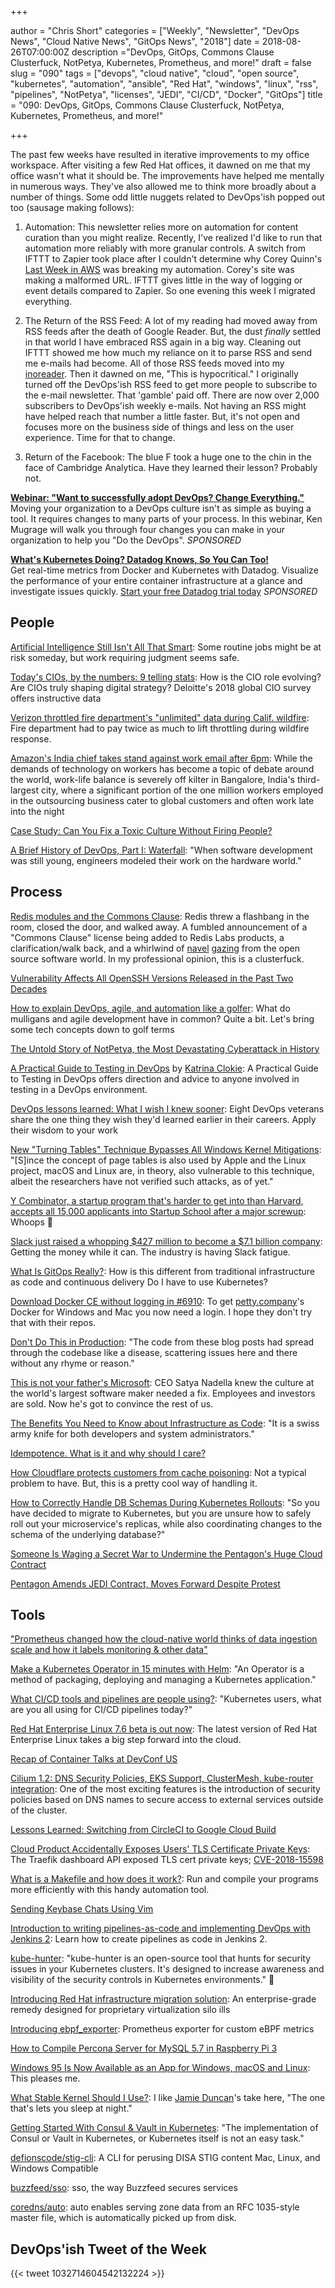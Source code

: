 +++

author = "Chris Short"
categories = ["Weekly", "Newsletter", "DevOps News", "Cloud Native News", "GitOps News", "2018"]
date = 2018-08-26T07:00:00Z
description ="DevOps, GitOps, Commons Clause Clusterfuck, NotPetya, Kubernetes, Prometheus, and more!"
draft = false
slug = "090"
tags = ["devops", "cloud native", "cloud", "open source", "kubernetes", "automation", "ansible", "Red Hat", "windows", "linux", "rss", "pipelines", "NotPetya", "licenses", "JEDI", "CI/CD", "Docker", "GitOps"]
title = "090: DevOps, GitOps, Commons Clause Clusterfuck, NotPetya, Kubernetes, Prometheus, and more!"

+++

The past few weeks have resulted in iterative improvements to my office workspace. After visiting a few Red Hat offices, it dawned on me that my office wasn't what it should be. The improvements have helped me mentally in numerous ways. They've also allowed me to think more broadly about a number of things. Some odd little nuggets related to DevOps'ish popped out too (sausage making follows):

1. Automation: This newsletter relies more on automation for content curation than you might realize. Recently, I've realized I'd like to run that automation more reliably with more granular controls. A switch from IFTTT to Zapier took place after I couldn't determine why Corey Quinn's [Last Week in AWS](https://ref.lastweekinaws.com/7h1z3x) was breaking my automation. Corey's site was making a malformed URL. IFTTT gives little in the way of logging or event details compared to Zapier. So one evening this week I migrated everything.

2. The Return of the RSS Feed: A lot of my reading had moved away from RSS feeds after the death of Google Reader. But, the dust *finally* settled in that world I have embraced RSS again in a big way. Cleaning out IFTTT showed me how much my reliance on it to parse RSS and send me e-mails had become. All of those RSS feeds moved into my [inoreader](https://www.inoreader.com/). Then it dawned on me, "This is hypocritical." I originally turned off the DevOps'ish RSS feed to get more people to subscribe to the e-mail newsletter. That 'gamble' paid off. There are now over 2,000 subscribers to DevOps'ish weekly e-mails. Not having an RSS might have helped reach that number a little faster. But, it's not open and focuses more on the business side of things and less on the user experience. Time for that to change.

3. Return of the Facebook: The blue F took a huge one to the chin in the face of Cambridge Analytica. Have they learned their lesson? Probably not.

[**Webinar: "Want to successfully adopt DevOps? Change Everything."**](https://info.thoughtworks.com/Adopting-DevOps-Webinar.html)  
Moving your organization to a DevOps culture isn't as simple as buying a tool. It requires changes to many parts of your process. In this webinar, Ken Mugrage will walk you through four changes you can make in your organization to help you "Do the DevOps". *SPONSORED*

[**What's Kubernetes Doing? Datadog Knows, So You Can Too!**](https://www.datadoghq.com/monitor-kubernetes/?utm_source=Advertisement&utm_medium=Advertisement&utm_campaign=Devopsish-NewsletterKubernetes)  
Get real-time metrics from Docker and Kubernetes with Datadog. Visualize the performance of your entire container infrastructure at a glance and investigate issues quickly. [Start your free Datadog trial today](https://www.datadoghq.com/monitor-kubernetes/?utm_source=Advertisement&utm_medium=Advertisement&utm_campaign=Devopsish-NewsletterKubernetes) *SPONSORED*


## People

[Artificial Intelligence Still Isn't All That Smart](https://www.bloomberg.com/view/articles/2018-08-16/smart-machines-won-t-be-ready-to-do-complex-jobs-anytime-soon): Some routine jobs might be at risk someday, but work requiring judgment seems safe.

[Today's CIOs, by the numbers: 9 telling stats](https://enterprisersproject.com/article/2018/8/today-s-cios-numbers-9-telling-stats): How is the CIO role evolving? Are CIOs truly shaping digital strategy? Deloitte's 2018 global CIO survey offers instructive data

[Verizon throttled fire department's "unlimited" data during Calif. wildfire](https://arstechnica.com/tech-policy/2018/08/verizon-throttled-fire-departments-unlimited-data-during-calif-wildfire/): Fire department had to pay twice as much to lift throttling during wildfire response.

[Amazon's India chief takes stand against work email after 6pm](https://www.scmp.com/tech/article/2160426/amazons-india-chief-takes-stand-against-work-email-after-6pm): While the demands of technology on workers has become a topic of debate around the world, work-life balance is severely off kilter in Bangalore, India's third-largest city, where a significant portion of the one million workers employed in the outsourcing business cater to global customers and often work late into the night

[Case Study: Can You Fix a Toxic Culture Without Firing People?](https://hbr.org/2018/08/case-study-can-you-fix-a-toxic-culture-without-firing-people)

[A Brief History of DevOps, Part I: Waterfall](https://circleci.com/blog/a-brief-history-of-devops-part-i-waterfall/): "When software development was still young, engineers modeled their work on the hardware world."

## Process

[Redis modules and the Commons Clause](https://lwn.net/SubscriberLink/763179/d7a76bd0885f162f/): Redis threw a flashbang in the room, closed the door, and walked away. A fumbled announcement of a "Commons Clause" license being added to Redis Labs products, a clarification/walk back, and a whirlwind of [navel](https://anonymoushash.vmbrasseur.com/2018/08/21/redis-labs-and-the-questionable-business-decision/) [gazing](https://medium.com/@michaeldehaan/why-open-source-needs-new-licenses-d2d9d819a10) from the open source software world. In my professional opinion, this is a clusterfuck.

[Vulnerability Affects All OpenSSH Versions Released in the Past Two Decades](https://www.bleepingcomputer.com/news/security/vulnerability-affects-all-openssh-versions-released-in-the-past-two-decades/)

[How to explain DevOps, agile, and automation like a golfer](https://enterprisersproject.com/article/2018/8/how-explain-devops-agile-and-automation-golfer): What do mulligans and agile development have in common? Quite a bit. Let's bring some tech concepts down to golf terms

[The Untold Story of NotPetya, the Most Devastating Cyberattack in History](https://www.wired.com/story/notpetya-cyberattack-ukraine-russia-code-crashed-the-world)

[A Practical Guide to Testing in DevOps](https://leanpub.com/testingindevops) by [Katrina Clokie](https://twitter.com/katrina_tester): A Practical Guide to Testing in DevOps offers direction and advice to anyone involved in testing in a DevOps environment.

[DevOps lessons learned: What I wish I knew sooner](https://enterprisersproject.com/article/2018/8/devops-lessons-learned-what-i-wish-i-knew-sooner): Eight DevOps veterans share the one thing they wish they'd learned earlier in their careers. Apply their wisdom to your work

[New "Turning Tables" Technique Bypasses All Windows Kernel Mitigations](https://www.bleepingcomputer.com/news/security/new-turning-tables-technique-bypasses-all-windows-kernel-mitigations/): "[S]ince the concept of page tables is also used by Apple and the Linux project, macOS and Linux are, in theory, also vulnerable to this technique, albeit the researchers have not verified such attacks, as of yet."

[Y Combinator, a startup program that's harder to get into than Harvard, accepts all 15,000 applicants into Startup School after a major screwup](https://www.businessinsider.com/y-combinator-accepted-15000-startups-into-startup-school-2018-8): Whoops 🤭

[Slack just raised a whopping $427 million to become a $7.1 billion company](https://www.businessinsider.com/slack-funding-valuation-microsoft-teams-2018-8): Getting the money while it can. The industry is having Slack fatigue.

[What Is GitOps Really?](https://www.weave.works/blog/what-is-gitops-really): How is this different from traditional infrastructure as code and continuous delivery Do I have to use Kubernetes?

[Download Docker CE without logging in #6910](https://github.com/docker/docker.github.io/issues/6910): To get [petty.company](http://petty.company/)'s Docker for Windows and Mac you now need a login. I hope they don't try that with their repos.

[Don't Do This in Production](https://stephenmann.io/post/dont-do-this-in-production/): "The code from these blog posts had spread through the codebase like a disease, scattering issues here and there without any rhyme or reason."

[This is not your father's Microsoft](https://www.cnet.com/news/this-is-not-your-fathers-microsoft/): CEO Satya Nadella knew the culture at the world's largest software maker needed a fix. Employees and investors are sold. Now he's got to convince the rest of us.

[The Benefits You Need to Know about Infrastructure as Code](https://blog.kylegalbraith.com/2018/08/21/the-benefits-you-need-to-know-about-infrastructure-as-code/): "It is a swiss army knife for both developers and system administrators."

[Idempotence. What is it and why should I care?](http://cloudingmine.com/idempotence-what-is-it-and-why-should-i-care/)

[How Cloudflare protects customers from cache poisoning](https://blog.cloudflare.com/cache-poisoning-protection/): Not a typical problem to have. But, this is a pretty cool way of handling it.

[How to Correctly Handle DB Schemas During Kubernetes Rollouts](https://www.weave.works/blog/how-to-correctly-handle-db-schemas-during-kubernetes-rollouts): "So you have decided to migrate to Kubernetes, but you are unsure how to safely roll out your microservice's replicas, while also coordinating changes to the schema of the underlying database?"

[Someone Is Waging a Secret War to Undermine the Pentagon's Huge Cloud Contract](https://www.defenseone.com/technology/2018/08/someone-waging-secret-war-undermine-pentagons-huge-cloud-contract/150685/)

[Pentagon Amends JEDI Contract, Moves Forward Despite Protest](https://www.nextgov.com/it-modernization/2018/08/pentagon-amends-jedi-contract-moves-forward-despite-protest/150808/)

## Tools

["Prometheus changed how the cloud-native world thinks of data ingestion scale and how it labels monitoring & other data"](https://jaxenter.com/prometheus-cncf-interview-hartmann-148526.html)

[Make a Kubernetes Operator in 15 minutes with Helm](https://blog.openshift.com/make-a-kubernetes-operator-in-15-minutes-with-helm/): "An Operator is a method of packaging, deploying and managing a Kubernetes application."

[What CI/CD tools and pipelines are people using?](https://discuss.kubernetes.io/t/what-ci-cd-tools-and-pipelines-are-people-using/2180): "Kubernetes users, what are you all using for CI/CD pipelines today?"

[Red Hat Enterprise Linux 7.6 beta is out now](https://www.zdnet.com/article/red-hat-enterprise-linux-7-6-beta-is-out-now/): The latest version of Red Hat Enterprise Linux takes a big step forward into the cloud.

[Recap of Container Talks at DevConf US](http://crunchtools.com/containers-recap-devconf/)

[Cilium 1.2: DNS Security Policies, EKS Support, ClusterMesh, kube-router integration](https://cilium.io/blog/2018/08/21/cilium-12/): One of the most exciting features is the introduction of security policies based on DNS names to secure access to external services outside of the cluster.

[Lessons Learned: Switching from CircleCI to Google Cloud Build](https://medium.com/@hexsprite/what-i-learned-switching-from-circleci-to-google-cloud-build-b4405de2be38)

[Cloud Product Accidentally Exposes Users' TLS Certificate Private Keys](https://www.bleepingcomputer.com/news/security/cloud-product-accidentally-exposes-users-tls-certificate-private-keys/): The Traefik dashboard API exposed TLS cert private keys; [CVE-2018-15598](https://nvd.nist.gov/vuln/detail/CVE-2018-15598)

[What is a Makefile and how does it work?](https://opensource.com/article/18/8/what-how-makefile): Run and compile your programs more efficiently with this handy automation tool.

[Sending Keybase Chats Using Vim](https://www.codesections.com/blog/sending-keybase-chats-with-vim)

[Introduction to writing pipelines-as-code and implementing DevOps with Jenkins 2](https://opensource.com/article/18/8/devops-jenkins-2): Learn how to create pipelines as code in Jenkins 2.

[kube-hunter](https://kube-hunter.aquasec.com/): "kube-hunter is an open-source tool that hunts for security issues in your Kubernetes clusters. It's designed to increase awareness and visibility of the security controls in Kubernetes environments." 💯

[Introducing Red Hat infrastructure migration solution](https://www.redhat.com/en/blog/introducing-red-hat-infrastructure-migration-solution): An enterprise-grade remedy designed for proprietary virtualization silo ills

[Introducing ebpf_exporter](https://blog.cloudflare.com/introducing-ebpf_exporter/): Prometheus exporter for custom eBPF metrics

[How to Compile Percona Server for MySQL 5.7 in Raspberry Pi 3](https://www.percona.com/blog/2018/08/22/how-to-compile-percona-server-for-mysql-5-7-in-raspberry-pi-3/)

[Windows 95 Is Now Available as an App for Windows, macOS and Linux](https://www.bleepingcomputer.com/news/microsoft/windows-95-is-now-available-as-an-app-for-windows-macos-and-linux/): This pleases me.

[What Stable Kernel Should I Use?](http://kroah.com/log/blog/2018/08/24/what-stable-kernel-should-i-use/): I like [Jamie Duncan](https://twitter.com/jamieeduncan/status/1033420624264347648)'s take here, "The one that's lets you sleep at night."

[Getting Started With Consul & Vault in Kubernetes](https://kruschecompany.com/blog/post/hashicorp-in-kubernetes): "The implementation of Consul or Vault in Kubernetes, or Kubernetes itself is not an easy task."

[defionscode/stig-cli](https://github.com/defionscode/stig-cli): A CLI for perusing DISA STIG content Mac, Linux, and Windows Compatible

[buzzfeed/sso](https://github.com/buzzfeed/sso): sso, the way Buzzfeed secures services

[coredns/auto](https://coredns.io/plugins/auto/): auto enables serving zone data from an RFC 1035-style master file, which is automatically picked up from disk.

## DevOps'ish Tweet of the Week

{{< tweet 1032714604542132224 >}}
